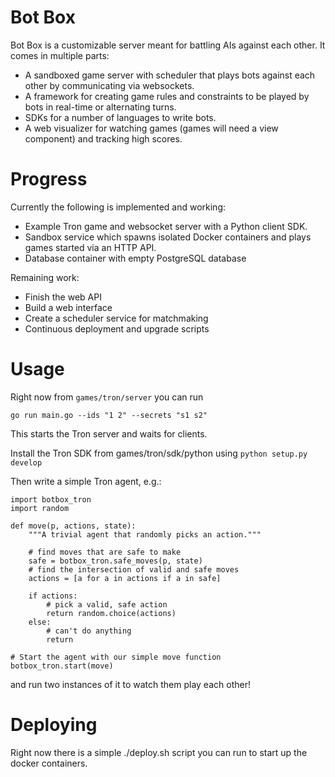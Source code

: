 Bot Box
=======
Bot Box is a customizable server meant for battling AIs against each other. It
comes in multiple parts:

* A sandboxed game server with scheduler that plays bots against each other by
  communicating via websockets.
* A framework for creating game rules and constraints to be played by bots in
real-time or alternating turns.
* SDKs for a number of languages to write bots.
* A web visualizer for watching games (games will need a view component) and
tracking high scores.

Progress
========

Currently the following is implemented and working:

* Example Tron game and websocket server with a Python client SDK.
* Sandbox service which spawns isolated Docker containers and plays games
  started via an HTTP API.
* Database container with empty PostgreSQL database

Remaining work:

* Finish the web API
* Build a web interface
* Create a scheduler service for matchmaking
* Continuous deployment and upgrade scripts

Usage
=====

Right now from ```games/tron/server``` you can run

 ```go run main.go --ids "1 2" --secrets "s1 s2"```

This starts the Tron server and waits for clients.

Install the Tron SDK from games/tron/sdk/python using ```python setup.py develop```

Then write a simple Tron agent, e.g.:

```
import botbox_tron
import random

def move(p, actions, state):
    """A trivial agent that randomly picks an action."""

    # find moves that are safe to make
    safe = botbox_tron.safe_moves(p, state)
    # find the intersection of valid and safe moves
    actions = [a for a in actions if a in safe]

    if actions:
        # pick a valid, safe action
        return random.choice(actions)
    else:
        # can't do anything
        return

# Start the agent with our simple move function
botbox_tron.start(move)
```
and run two instances of it to watch them play each other!

Deploying
=========

Right now there is a simple ./deploy.sh script you can run to start up the
docker containers.
